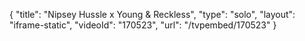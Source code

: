 {
    "title": "Nipsey Hussle x Young & Reckless",
    "type": "solo",
    "layout": "iframe-static",
    "videoId": "170523",
    "url": "\/tvpembed\/170523"
}